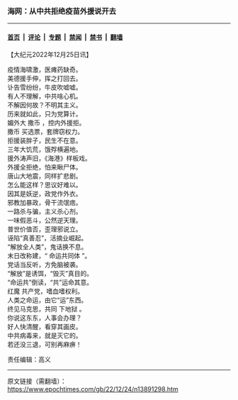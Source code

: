 ### 海网：从中共拒绝疫苗外援说开去

---

#### [首页](../../../..?n13891298) &nbsp;|&nbsp; [评论](../../../../../epoch-comment?n13891298) &nbsp;|&nbsp; [专题](../../../../../epoch-special?n13891298) &nbsp;|&nbsp; [禁闻](../../../../../epoch-news?n13891298) &nbsp;|&nbsp; [禁书](../../../../../books?n13891298) &nbsp;|&nbsp; [翻墙](https://github.com/gfw-breaker/nogfw/blob/master/README.md?n13891298)


<div class="post_content" id="artbody" itemprop="articleBody">
 <!-- article content begin -->
 <p>
  【大纪元2022年12月25日讯】
 </p>
 <p>
  疫情海啸激，医瘫药缺奇。
  <br/>
  美德援手伸，挥之打回去。
  <br/>
  讣告雪纷纷，牛皮吹嘘嘘。
  <br/>
  有人不理解，中共啥心机。
  <br/>
  不解因何故？不明其主义。
  <br/>
  历来就如此，只为党算计。
  <br/>
  媚外大
  <ok href="https://www.epochtimes.com/gb/tag/%E6%92%92%E5%B8%81.html">
   撒币
  </ok>
  ，控内外援拒。
  <br/>
  <ok href="https://www.epochtimes.com/gb/tag/%E6%92%92%E5%B8%81.html">
   撒币
  </ok>
  买选票，套牌窃权力。
  <br/>
  拒援装胖子，民生不在意。
  <br/>
  三年大饥荒，饿殍横遍地。
  <br/>
  援外涛声旧，《海港》样板戏。
  <br/>
  外援全拒绝，怕来瞅尸体。
  <br/>
  唐山大地震，同样扩悲剧。
  <br/>
  怎么能这样？思议好难以。
  <br/>
  因其是妖逆，政党作外衣。
  <br/>
  邪教加暴政，骨干流氓痞。
  <br/>
  一路杀与骗，主义杀心剂。
  <br/>
  一味假恶斗，公然逆天理。
  <br/>
  普世价值否，歪理邪说立。
  <br/>
  诬陷“真善忍”，活摘业崛起。
  <br/>
  “解放全人类”，鬼话换不息。
  <br/>
  末日改称建，“
  <ok href="https://www.epochtimes.com/gb/tag/%E5%91%BD%E8%BF%90%E5%85%B1%E5%90%8C%E4%BD%93.html">
   命运共同体
  </ok>
  ”。
  <br/>
  党话当反听，方免脑被袭。
  <br/>
  “解放”是诱饵，“毁灭”真目的。
  <br/>
  “命运共”倒读，“共”运命其意。
  <br/>
  <ok href="https://www.epochtimes.com/gb/tag/%E7%BA%A2%E9%AD%94.html">
   红魔
  </ok>
  共产党，嗜血嗜权利。
  <br/>
  人类之命运，由它“运”东西。
  <br/>
  终见马克思，共同
  <ok href="https://www.epochtimes.com/gb/tag/%E4%B8%8B%E5%9C%B0%E7%8B%B1.html">
   下地狱
  </ok>
  。
  <br/>
  你说这东东，人事会办理？
  <br/>
  好人快清醒，看穿其画皮。
  <br/>
  中共病毒来，就是灭它的。
  <br/>
  若还没三退，可别再麻痹！
 </p>
 <p>
  责任编辑：高义
 </p>
 <!-- article content end -->
 <div id="below_article_ad">
 </div>
</div>


---

原文链接（需翻墙）：https://www.epochtimes.com/gb/22/12/24/n13891298.htm